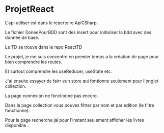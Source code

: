 # ProjetReact

L'api utiliser est dans le repertoire ApiCSharp.

Le fichier DoneePourBDD sont des insert pour initialiser la bdd avec des donnée de base.

Le TD se trouve dans le repo ReactTD

Le projet, je me suis concentre en premier temps a la création de page pour bien comprendre les routes.

Et surtout comprendre les useReducer, useState etc.

J'ai ensuite essayer de fairr eun store qui fontionne seulement pour l'onglet collection.

La page connexion ne fonctionne pas encore.

Dans la page collection vous pouvez filtrer par nom et par edition (le filtre fonctionne).

Pour la page recherche jai pour l'instant seulement afficher les livres disponible .

